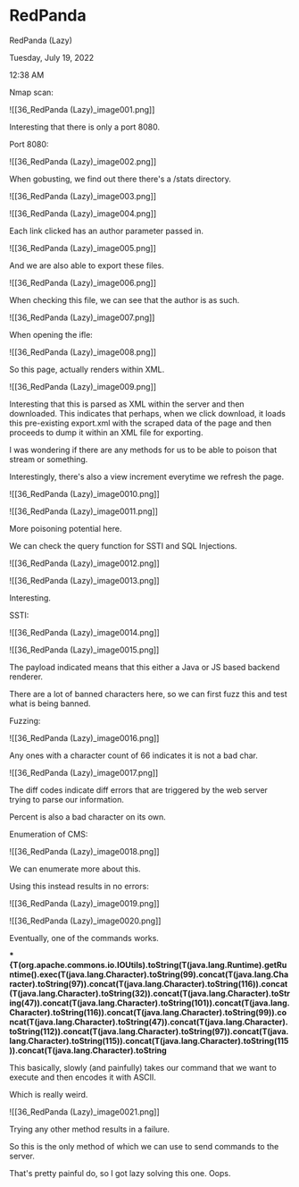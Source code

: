 # RedPanda

RedPanda (Lazy)

Tuesday, July 19, 2022

12:38 AM

Nmap scan:

!\[\[36\_RedPanda (Lazy)\_image001.png]]

&#x20;

Interesting that there is only a port 8080.

&#x20;

Port 8080:

!\[\[36\_RedPanda (Lazy)\_image002.png]]

&#x20;

When gobusting, we find out there there's a /stats directory.

!\[\[36\_RedPanda (Lazy)\_image003.png]]

&#x20;

!\[\[36\_RedPanda (Lazy)\_image004.png]]

&#x20;

Each link clicked has an author parameter passed in.

!\[\[36\_RedPanda (Lazy)\_image005.png]]

&#x20;

&#x20;

And we are also able to export these files.

!\[\[36\_RedPanda (Lazy)\_image006.png]]

&#x20;

When checking this file, we can see that the author is as such.

!\[\[36\_RedPanda (Lazy)\_image007.png]]

&#x20;

When opening the ifle:

!\[\[36\_RedPanda (Lazy)\_image008.png]]

&#x20;

So this page, actually renders within XML.

!\[\[36\_RedPanda (Lazy)\_image009.png]]

&#x20;

Interesting that this is parsed as XML within the server and then downloaded. This indicates that perhaps, when we click download, it loads this pre-existing export.xml with the scraped data of the page and then proceeds to dump it within an XML file for exporting.

&#x20;

I was wondering if there are any methods for us to be able to poison that stream or something.

&#x20;

Interestingly, there's also a view increment everytime we refresh the page.

!\[\[36\_RedPanda (Lazy)\_image0010.png]]

&#x20;

!\[\[36\_RedPanda (Lazy)\_image0011.png]]

&#x20;

More poisoning potential here.

&#x20;

We can check the query function for SSTI and SQL Injections.

!\[\[36\_RedPanda (Lazy)\_image0012.png]]

&#x20;

!\[\[36\_RedPanda (Lazy)\_image0013.png]]

&#x20;

Interesting.

SSTI:

!\[\[36\_RedPanda (Lazy)\_image0014.png]]

&#x20;

!\[\[36\_RedPanda (Lazy)\_image0015.png]]

&#x20;

The payload indicated means that this either a Java or JS based backend renderer.

&#x20;

There are a lot of banned characters here, so we can first fuzz this and test what is being banned.

&#x20;

Fuzzing:

!\[\[36\_RedPanda (Lazy)\_image0016.png]]

&#x20;

Any ones with a character count of 66 indicates it is not a bad char.

&#x20;

!\[\[36\_RedPanda (Lazy)\_image0017.png]]

&#x20;

The diff codes indicate diff errors that are triggered by the web server trying to parse our information.

Percent is also a bad character on its own.

&#x20;

Enumeration of CMS:

!\[\[36\_RedPanda (Lazy)\_image0018.png]]

&#x20;

We can enumerate more about this.

&#x20;

Using this instead results in no errors:

!\[\[36\_RedPanda (Lazy)\_image0019.png]]

&#x20;

!\[\[36\_RedPanda (Lazy)\_image0020.png]]

&#x20;

Eventually, one of the commands works.

&#x20;

**\*{T(org.apache.commons.io.IOUtils).toString(T(java.lang.Runtime).getRuntime().exec(T(java.lang.Character).toString(99).concat(T(java.lang.Character).toString(97)).concat(T(java.lang.Character).toString(116)).concat(T(java.lang.Character).toString(32)).concat(T(java.lang.Character).toString(47)).concat(T(java.lang.Character).toString(101)).concat(T(java.lang.Character).toString(116)).concat(T(java.lang.Character).toString(99)).concat(T(java.lang.Character).toString(47)).concat(T(java.lang.Character).toString(112)).concat(T(java.lang.Character).toString(97)).concat(T(java.lang.Character).toString(115)).concat(T(java.lang.Character).toString(115)).concat(T(java.lang.Character).toString**

&#x20;

This basically, slowly (and painfully) takes our command that we want to execute and then encodes it with ASCII.

Which is really weird.

!\[\[36\_RedPanda (Lazy)\_image0021.png]]

&#x20;

Trying any other method results in a failure.

So this is the only method of which we can use to send commands to the server.

&#x20;

That's pretty painful do, so I got lazy solving this one. Oops.

&#x20;

&#x20;

&#x20;
